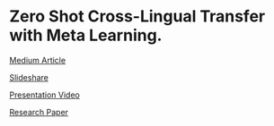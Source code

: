 
# Zero Shot Cross-Lingual Transfer with Meta Learning.

[Medium Article](https://medium.com/@ashabalshiram.aher/zero-shot-cross-lingual-transfer-with-meta-learning-de053b7c5215)

[Slideshare](https://docs.google.com/presentation/d/1SyJm7w_Lx3nYXJNmXmeI77qWGWh-U_c3I20GphQzMPA/edit?usp=sharing)

[Presentation Video](https://youtu.be/_8yrICqZXlA)

[Research Paper](https://arxiv.org/pdf/2003.02739.pdf)

